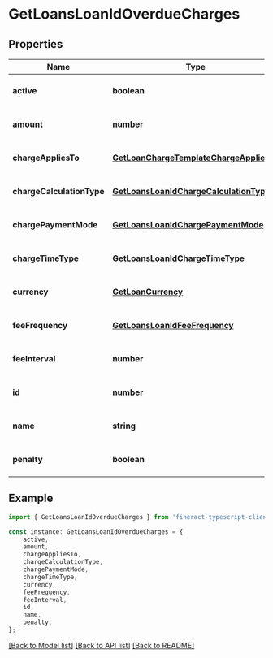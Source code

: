 # GetLoansLoanIdOverdueCharges


## Properties

Name | Type | Description | Notes
------------ | ------------- | ------------- | -------------
**active** | **boolean** |  | [optional] [default to undefined]
**amount** | **number** |  | [optional] [default to undefined]
**chargeAppliesTo** | [**GetLoanChargeTemplateChargeAppliesTo**](GetLoanChargeTemplateChargeAppliesTo.md) |  | [optional] [default to undefined]
**chargeCalculationType** | [**GetLoansLoanIdChargeCalculationType**](GetLoansLoanIdChargeCalculationType.md) |  | [optional] [default to undefined]
**chargePaymentMode** | [**GetLoansLoanIdChargePaymentMode**](GetLoansLoanIdChargePaymentMode.md) |  | [optional] [default to undefined]
**chargeTimeType** | [**GetLoansLoanIdChargeTimeType**](GetLoansLoanIdChargeTimeType.md) |  | [optional] [default to undefined]
**currency** | [**GetLoanCurrency**](GetLoanCurrency.md) |  | [optional] [default to undefined]
**feeFrequency** | [**GetLoansLoanIdFeeFrequency**](GetLoansLoanIdFeeFrequency.md) |  | [optional] [default to undefined]
**feeInterval** | **number** |  | [optional] [default to undefined]
**id** | **number** |  | [optional] [default to undefined]
**name** | **string** |  | [optional] [default to undefined]
**penalty** | **boolean** |  | [optional] [default to undefined]

## Example

```typescript
import { GetLoansLoanIdOverdueCharges } from 'fineract-typescript-client';

const instance: GetLoansLoanIdOverdueCharges = {
    active,
    amount,
    chargeAppliesTo,
    chargeCalculationType,
    chargePaymentMode,
    chargeTimeType,
    currency,
    feeFrequency,
    feeInterval,
    id,
    name,
    penalty,
};
```

[[Back to Model list]](../README.md#documentation-for-models) [[Back to API list]](../README.md#documentation-for-api-endpoints) [[Back to README]](../README.md)
